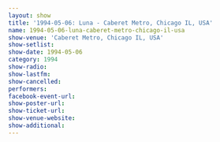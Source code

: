 ```yaml
---
layout: show
title: '1994-05-06: Luna - Caberet Metro, Chicago IL, USA'
name: 1994-05-06-luna-caberet-metro-chicago-il-usa
show-venue: 'Caberet Metro, Chicago IL, USA'
show-setlist: 
show-date: 1994-05-06
category: 1994
show-radio: 
show-lastfm: 
show-cancelled: 
performers: 
facebook-event-url: 
show-poster-url: 
show-ticket-url: 
show-venue-website: 
show-additional: 
---
```


